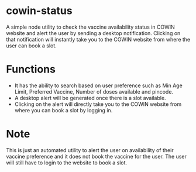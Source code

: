 # cowin-status
A simple node utility to check the vaccine availability status in COWIN website and alert the user by sending a desktop notification. Clicking on that notification will instantly take you to the COWIN website from where the user can book a slot. 


# Functions
* It has the ability to search based on user preference such as Min Age Limit, Preferred Vaccine, Number of doses available and pincode.
* A desktop alert will be generated once there is a slot available.
* Clicking on the alert will directly take you to the COWIN website from where you can book a slot by logging in.



# Note
This is just an automated utility to alert the user on availability of their vaccine preference and it does not book the vaccine for the user. The user will still have to login to the website to book a slot.

